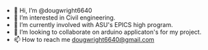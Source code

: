 - 👋 Hi, I’m @dougwright6640
- 👀 I’m interested in Civil engineering.
- 🌱 I’m currently involved with ASU's EPICS high program.
- 💞️ I’m looking to collaborate on arduino applicaton's for my project.
- 📫 How to reach me dougwright6640@gmail.com

<!---
dougwright6640/dougwright6640 is a ✨ special ✨ repository because its `README.md` (this file) appears on your GitHub profile.
You can click the Preview link to take a look at your changes.
--->
